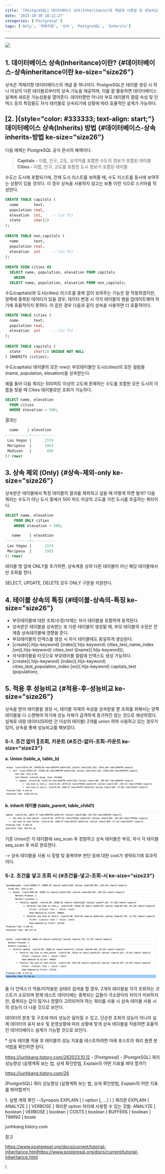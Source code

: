 ```yaml
---
title: '[PostgreSQL] 데이터베이스 상속(Inheritance)의 개념과 사용법 및 성능비교 (Inherits, Only)'
date: '2023-10-30 18:22:27'
categories: ['Postgresql']
tags: ['Only', '객체지향', '상속', 'PostgreSQL', 'Inherits']
---
```


------------------------------------------------------------------------

![](![](![](/images/posts/39/img.png)))

## 1. 데이터베이스 상속(Inheritance)이란? {#데이터베이스-상속inheritance이란 ke-size="size26"}

상속은 객체지향 데이터베이스의 개념 중 하나이다. PostgreSQL은 테이블 생성 시 하나 이상의 다른 테이블로부터의 상속 기능을 제공하며, 이를 잘 활용하면 데이터베이스 설계에 새로운 가능성들을 열어준다. 데이터뿐만 아니라 부모 테이블의 컬럼 속성 및 인덱스 등의 특징들도 자식 테이블로 상속되기에 상황에 따라 효율적인 설계가 가능하다.

## [2. ]{style="color: #333333; text-align: start;"}데이터베이스 상속(Inherits) 방법 {#데이터베이스-상속inherits-방법 ke-size="size26"}

다음 예제는 PostgreSQL 공식 문서의 예제이다.

> **Capitals -** 이름, 인구, 고도, 요약어를 포함한 수도의 정보가 포함된 테이블\
> **Cities -** 이름, 인구, 고도를 포함한 도시 정보가 포함된 테이블

수도는 도시에 포함되기에, 전체 도시 리스트를 보여줄 때, 수도 리스트를 동시에 보여주는 상황이 있을 것이다. 이 경우 상속을 사용하지 않고는 보통 이런 식으로 스키마를 작성한다.

``` {.sql ke-language="sql" ke-type="codeblock"}
CREATE TABLE capitals (
  name       text,
  population real,
  elevation  int,    -- (in ft)
  state      char(2)
);

CREATE TABLE non_capitals (
  name       text,
  population real,
  elevation  int     -- (in ft)
);

CREATE VIEW cities AS
  SELECT name, population, elevation FROM capitals
    UNION
  SELECT name, population, elevation FROM non_capitals;
```

수도(capitals)와 도시(cities) 리스트를 중복 없이 보여주는 기능은 잘 작동하겠지만, 양쪽에 중복된 데이터가 있을 경우, 데이터 변경 시 각각 테이블의 행을 업데이트해야 하기에 효율적이지 못하다. 이 같은 경우 다음과 같이 상속을 사용하면 더 효율적이다.

``` {.sql ke-language="sql" ke-type="codeblock"}
CREATE TABLE cities (
  name       text,
  population real,
  elevation  int     -- (in ft)
);

CREATE TABLE capitals (
  state      char(2) UNIQUE NOT NULL
) INHERITS (cities);
```

수도(capitals) 테이블의 모든 row는 부모테이블인 도시(cities)의 모든 컬럼들 (name, population, elevation)을 상속받는다.

예를 들어 다음 쿼리는 500피트 이상의 고도에 존재하는 수도를 포함한 모든 도시의 이름을 찾을 때 Cities 테이블로만 조회가 가능하다.

``` {.sql ke-language="sql" ke-type="codeblock"}
SELECT name, elevation
  FROM cities
  WHERE elevation > 500;
```

결과는 

``` {.sql ke-language="sql" ke-type="codeblock"}
  name    | elevation
-----------+-----------
 Las Vegas |      2174
 Mariposa  |      1953
 Madison   |       845
(3 rows)
```

## 3. 상속 제외 (Only) {#상속-제외-only ke-size="size26"}

상속받은 테이블에서 특정 테이블의 결과를 제외하고 싶을 때 어떻게 하면 될까? 다음 쿼리는 수도가 아닌 도시 중에서 500 피드 이상의 고도를 가진 도시를 추출하는 쿼리이다.

``` {.sql ke-language="sql" ke-type="codeblock"}
SELECT name, elevation
    FROM ONLY cities
    WHERE elevation > 500;
```

``` {.sql ke-language="sql" ke-type="codeblock"}
   name    | elevation
-----------+-----------
 Las Vegas |      2174
 Mariposa  |      1953
(2 rows)
```

테이블 명 앞에 ONLY를 추가하면, 상속계층 상의 다른 테이블이 아닌 해당 테이블에서만 조회를 한다.

SELECT, UPDATE, DELETE 모두 ONLY 구문을 지원한다.

## 4. 테이블 상속의 특징 {#테이블-상속의-특징 ke-size="size26"}

-   부모테이블에 대한 조회/수정/삭제는 자식 테이블을 포함하여 동작된다.
-   상속받은 테이블을 상속받는 또 다른 테이블이 생성될 때, 부모 테이블의 수정은 전계층 상속테이블에 영향을 준다.
-   부모테이블의 인덱스를 생성 시 자식 테이블에도 동일하게 생성된다. 
-   [create]{.hljs-keyword} [index]{.hljs-keyword} cities_test_name_index [on]{.hljs-keyword} cities_test ([name]{.hljs-keyword});
-   자식테이블을 타깃으로 부모테이블 컬럼에 인덱스도 생성 가능하다.
-   [create]{.hljs-keyword} [index]{.hljs-keyword} cities_test_population_index [on]{.hljs-keyword} capitals_test (population);

## 5. 적용 후 성능비교 {#적용-후-성능비교 ke-size="size26"}

상속을 받아 테이블을 생성 시, 테이블 자체의 속성을 상속받을 뿐 조회를 위해서는 양쪽 테이블을 다 스캔해야 하기에 성능 자체가 급격하게 증가하진 않는 것으로 예상하였다. 실제로 대량 데이터(500만 건 이상의 테이블) 2개를 union 하여 사용하고 있는 경우가 있어, 상속을 통해 성능비교를 해보았다.

### 5-1. 조건 없이 조회, 카운트 {#조건-없이-조회-카운트 ke-size="size23"}

**a. Union (table_a, table_b)**

![](/images/posts/39/스크린샷%202023-10-30%20오후%205.52.32.png)

**b. inherit 테이블 (table_parent, table_child1)**

![](/images/posts/39/스크린샷%202023-10-30%20오후%205.52.41.png)

기존 Union은 각 테이블에 seq_scan 후 정렬하고 상속 테이블은 부모, 자식 각 테이블 seq_scan 후 바로 완료한다.

-\> 상속 테이블을 사용 시 정렬 및 중복여부 판단 등에 대한 cost가 생략되기에 효과적이다.

### 5-2. 조건을 넣고 조회 시 {#조건을-넣고-조회-시 ke-size="size23"}

![](/images/posts/39/스크린샷%202023-10-30%20오후%205.55.38.png)

![](/images/posts/39/스크린샷%202023-10-30%20오후%205.55.59.png)

둘 다 인덱스가 적용/미적용된 상태의 검색을 할 경우, 2개의 테이블을 각각 조회하는 코스트가 소모되며 현재 테스트 데이터에는 중복되는 값들이 극소량이라 차이가 미비하지만, 중복되는 값이 많거나 정렬이 고려되어야 하는 쿼리를 사용 시 상속 테이블 사용 시의 성능이 더 나을 것으로 보인다.
 

데이터의 분포 및 구조에 따라 성능은 달라질 수 있고, 단순한 조회의 성능이 아니라 실제 데이터의 유지 보수 및 운영상황에 따라 상황에 맞게 상속 테이블을 적용하면 효율적인 데이터베이스 설계가 가능할 것으로 보인다.
 

\* 상속 테이블 적용 후 테이블의 성능 지표를 테스트하려면 아래 포스트의 쿼리 플랜 분석법을 확인하면 된다.

https://junhkang.tistory.com/262023.10.12 - \[Postgresql\] - \[PostgreSQL\] 쿼리 성능향상 (실행계획 보는 법, 상세 확인방법, Explain의 어떤 지표를 봐야 할까?)

https://junhkang.tistory.com/26
 

[PostgreSQL] 쿼리 성능향상 (실행계획 보는 법, 상세 확인방법, Explain의 어떤 지표를 봐야할까?)

1\. 실행 계획 확인 \--Synopsis EXPLAIN \[ ( option \[, \...\] ) \] 쿼리문 EXPLAIN \[ ANALYZE \] \[ VERBOSE \] 쿼리문 option 자리에 사용할 수 있는 것들: ANALYZE \[ boolean \] VERBOSE \[ boolean \] COSTS \[ boolean \] BUFFERS \[ boolean \] TIMING \[ boole

junhkang.tistory.com
 

참고

https://www.postgresql.org/docs/current/tutorial-inheritance.htmlhttps://www.postgresql.org/docs/current/tutorial-inheritance.html

\
